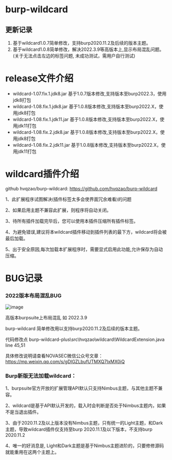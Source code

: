 # burp-wildcard



## 更新记录

1. 基于wildcard1.0.7简单修改，支持burp2020.11.2及后续的版本主题。
2. 基于wildcard1.0.8简单修改，解决2022.3.9等高版本上,显示布局混乱问题。(关于无法点击左边的标签问题, 未成功测试，需用户自行测试)

# release文件介绍

- wildcard-1.07.fix.1.jdk8.jar   基于1.0.7版本修改,支持版本至burp2022.3，使用jdk8打包
- 
  wildcard-1.08.fix.1.jdk8.jar  基于1.0.8版本修改,支持版本至burp2022.X，使用jdk8打包
- wildcard-1.08.fix.1.jdk11.jar  基于1.0.8版本修改,支持版本至burp2022.X，使用jdk11打包
- wildcard-1.08.fix.2.jdk8.jar  基于1.0.8版本修改,支持版本至burp2022.X，使用jdk8打包
- wildcard-1.08.fix.2.jdk11.jar  基于1.0.8版本修改,支持版本至burp2022.X，使用jdk11打包
  





# wildcard插件介绍

github  hvqzao/burp-wildcard:  https://github.com/hvqzao/burp-wildcard

1、此扩展程序试图解决(插件标签太多会使界面冗余难看)的问题

2、如果启用主题不兼容此扩展，则程序将自动关闭。

3、待所有插件加载完毕后，您可以使用本插件压缩所有插件标签。

4、为避免错误,建议将本wildcard插件移动到插件列表的最下方，wildcard将会被最后加载。

5、出于安全原因,每次加载本扩展程序时，需要显式启用此功能,允许保存为自动压缩。



# BUG记录

### 2022版本布局混乱BUG

![image](https://user-images.githubusercontent.com/46115146/177313557-31d24ba5-fde2-4453-a35e-7117701ae252.png)


高版本burpsuite上布局混乱  如 2022.3.9

burp-wildcard 简单修改用以支持burp2020.11.2及后续的版本主题。

代码修改点 burp-wildcard-plus\src\hvqzao\wildcard\WildcardExtension.java  line 45,51

具体修改说明请查看NOVASEC微信公众号文章： https://mp.weixin.qq.com/s/gDlGZLbufUTMXQ7IxMX0iQ

### Burp新版无法加载wildcard：

1、burpsuite官方开放的扩展管理API默认只支持Nimbus主题，与其他主题不兼容。

2、wildcard是基于API默认开发的，载入时会判断是否处于Nimbus主题内，如果不是当退出插件。

3、由于2020.11.2及以上版本没有Nimbus主题，只有统一的Light主题，和Dark主题，导致wildcard插件仅支持至burp 2020.11.1及以下版本，不支持burp 2020.11.2

4、唯一的好消息是, Light和Dark主题是基于Nimbus主题进阶的，只要修修源码就能重用在这两个主题上。






